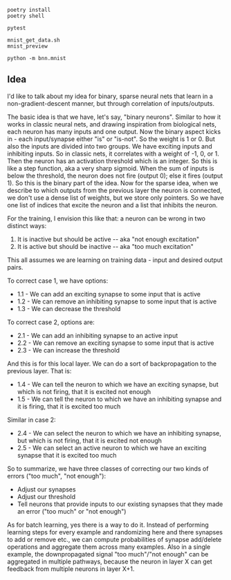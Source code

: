     poetry install
    poetry shell

    pytest

    mnist_get_data.sh
    mnist_preview

    python -m bnn.mnist

## Idea

I'd like to talk about my idea for binary, sparse neural nets that learn in a non-gradient-descent manner, but through correlation of inputs/outputs.

The basic idea is that we have, let's say, "binary neurons". Similar to how it works in classic neural nets, and drawing inspiration from biological nets, each neuron has many inputs and one output. Now the binary aspect kicks in - each input/synapse either "is" or "is-not". So the weight is 1 or 0. But also the inputs are divided into two groups. We have exciting inputs and inhibiting inputs. So in classic nets, it correlates with a weight of -1, 0, or 1. Then the neuron has an activation threshold which is an integer. So this is like a step function, aka a very sharp sigmoid. When the sum of inputs is below the threshold, the neuron does not fire (output 0); else it fires (output 1). So this is the binary part of the idea. Now for the sparse idea, when we describe to which outputs from the previous layer the neuron is connected, we don't use a dense list of weights, but we store only pointers. So we have one list of indices that excite the neuron and a list that inhibits the neuron.

For the training, I envision this like that: a neuron can be wrong in two distinct ways:

1. It is inactive but should be active -- aka "not enough excitation"
2. It is active but should be inactive -- aka "too much excitation"

This all assumes we are learning on training data - input and desired output pairs.

To correct case 1, we have options:

* 1.1 - We can add an exciting synapse to some input that is active
* 1.2 - We can remove an inhibiting synapse to some input that is active
* 1.3 - We can decrease the threshold

To correct case 2, options are:

* 2.1 - We can add an inhibiting synapse to an active input
* 2.2 - We can remove an exciting synapse to some input that is active
* 2.3 - We can increase the threshold

And this is for this local layer. We can do a sort of backpropagation to the previous layer. That is:

* 1.4 - We can tell the neuron to which we have an exciting synapse, but which is not firing, that it is excited not enough
* 1.5 - We can tell the neuron to which we have an inhibiting synapse and it is firing, that it is excited too much

Similar in case 2:

* 2.4 - We can select the neuron to which we have an inhibiting synapse, but which is not firing, that it is excited not enough
* 2.5 - We can select an active neuron to which we have an exciting synapse that it is excited too much

So to summarize, we have three classes of correcting our two kinds of errors ("too much", "not enough"):

* Adjust our synapses
* Adjust our threshold
* Tell neurons that provide inputs to our existing synapses that they made an error ("too much" or "not enough")

As for batch learning, yes there is a way to do it. Instead of performing learning steps for every example and randomizing here and there synapses to add or remove etc., we can compute probabilities of synapse add/delete operations and aggregate them across many examples. Also in a single example, the downpropagated signal "too much"/"not enough" can be aggregated in multiple pathways, because the neuron in layer X can get feedback from multiple neurons in layer X+1.
